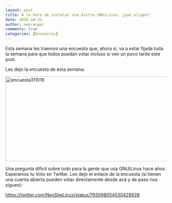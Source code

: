 ```yaml
---
layout: post
title: A la hora de instalar una distro GNU/Linux, ¿que eligen?
date: 2016-10-31
author: neoranger
comments: true
categories: [Encuestas]
---
```

Esta semana les traemos una encuesta que, ahora si, va a estar fijada toda la semana para que todos puedan votar incluso si ven un poco tarde este post.

Les dejo la encuesta de ésta semana:

<img class="  wp-image-3432 aligncenter" src="https://blogneositelinux.files.wordpress.com/2016/10/encuesta311016.png" alt="encuesta311016" width="620" height="265" />

Una pregunta dificil sobre todo para la gente que usa GNU/Linux hace años. Esperamos tu Voto en Twitter. Les dejo el enlace de la encuesta (si tienen una cuenta abierta pueden votar directamente desde acá y de paso nos siguen):

https://twitter.com/NeoSiteLinux/status/793098054530428928
